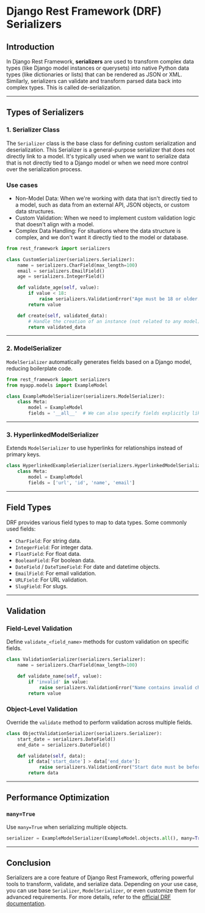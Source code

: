 # Django Rest Framework (DRF) Serializers

## Introduction
In Django Rest Framework, **serializers** are used to transform complex data types (like Django model instances or querysets) into native Python data types (like dictionaries or lists) that can be rendered as JSON or XML. Similarly, serializers can validate and transform parsed data back into complex types. This is called de-serialization.

---

## Types of Serializers

### 1. **Serializer Class**
The `Serializer` class is the base class for defining custom serialization and deserialization. This Serializer is a general-purpose serializer that does not directly link to a model. It's typically used when we want to serialize data that is not directly tied to a Django model or when we need more control over the serialization process.

### Use cases
- Non-Model Data: When we're working with data that isn't directly tied to a model, such as data from an external API, JSON objects, or custom data structures.
- Custom Validation: When we need to implement custom validation logic that doesn't align with a model.
- Complex Data Handling: For situations where the data structure is complex, and we don't want it directly tied to the model or database.

```python
from rest_framework import serializers

class CustomSerializer(serializers.Serializer):
    name = serializers.CharField(max_length=100)
    email = serializers.EmailField()
    age = serializers.IntegerField()

    def validate_age(self, value):
        if value < 18:
            raise serializers.ValidationError("Age must be 18 or older.")
        return value

    def create(self, validated_data):
        # Handle the creation of an instance (not related to any model)
        return validated_data

```

---

### 2. **ModelSerializer**
`ModelSerializer` automatically generates fields based on a Django model, reducing boilerplate code.

```python
from rest_framework import serializers
from myapp.models import ExampleModel

class ExampleModelSerializer(serializers.ModelSerializer):
    class Meta:
        model = ExampleModel
        fields = '__all__'  # We can also specify fields explicitly like ['id', 'name', 'email']
```

---

### 3. **HyperlinkedModelSerializer**
Extends `ModelSerializer` to use hyperlinks for relationships instead of primary keys.

```python
class HyperlinkedExampleSerializer(serializers.HyperlinkedModelSerializer):
    class Meta:
        model = ExampleModel
        fields = ['url', 'id', 'name', 'email']
```

---

## Field Types
DRF provides various field types to map to data types. Some commonly used fields:

- `CharField`: For string data.
- `IntegerField`: For integer data.
- `FloatField`: For float data.
- `BooleanField`: For boolean data.
- `DateField` / `DateTimeField`: For date and datetime objects.
- `EmailField`: For email validation.
- `URLField`: For URL validation.
- `SlugField`: For slugs.

---

## Validation

### Field-Level Validation
Define `validate_<field_name>` methods for custom validation on specific fields.

```python
class ValidationSerializer(serializers.Serializer):
    name = serializers.CharField(max_length=100)

    def validate_name(self, value):
        if 'invalid' in value:
            raise serializers.ValidationError("Name contains invalid characters.")
        return value
```

### Object-Level Validation
Override the `validate` method to perform validation across multiple fields.

```python
class ObjectValidationSerializer(serializers.Serializer):
    start_date = serializers.DateField()
    end_date = serializers.DateField()

    def validate(self, data):
        if data['start_date'] > data['end_date']:
            raise serializers.ValidationError("Start date must be before end date.")
        return data
```

---

## Performance Optimization

### `many=True`
Use `many=True` when serializing multiple objects.
```python
serializer = ExampleModelSerializer(ExampleModel.objects.all(), many=True)
```

---

## Conclusion
Serializers are a core feature of Django Rest Framework, offering powerful tools to transform, validate, and serialize data. Depending on your use case, you can use base `Serializer`, `ModelSerializer`, or even customize them for advanced requirements. For more details, refer to the [official DRF documentation](https://www.django-rest-framework.org/api-guide/serializers/).
